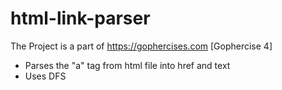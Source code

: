 # html-link-parser

The Project is a part of https://gophercises.com [Gophercise 4]

- Parses the "a" tag from html file into href and text
- Uses DFS
